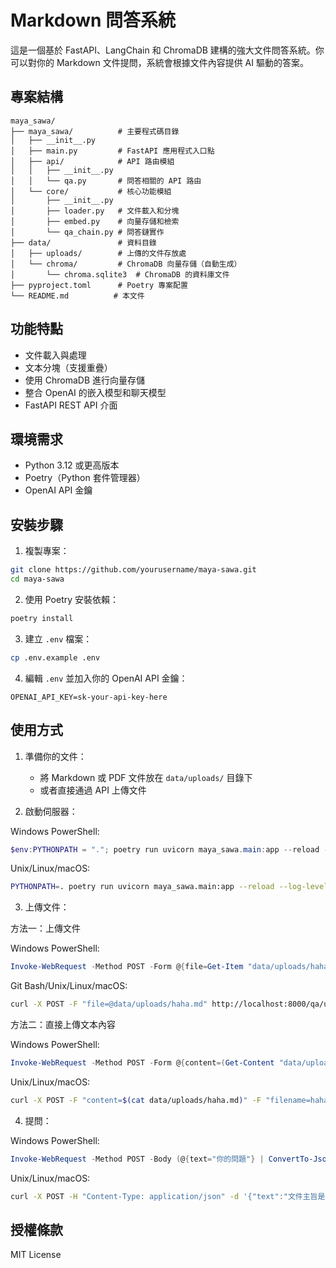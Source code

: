 # Markdown 問答系統



這是一個基於 FastAPI、LangChain 和 ChromaDB 建構的強大文件問答系統。你可以對你的 Markdown 文件提問，系統會根據文件內容提供 AI 驅動的答案。


## 專案結構

```
maya_sawa/
├── maya_sawa/          # 主要程式碼目錄
│   ├── __init__.py
│   ├── main.py         # FastAPI 應用程式入口點
│   ├── api/            # API 路由模組
│   │   ├── __init__.py
│   │   └── qa.py       # 問答相關的 API 路由
│   └── core/           # 核心功能模組
│       ├── __init__.py
│       ├── loader.py   # 文件載入和分塊
│       ├── embed.py    # 向量存儲和檢索
│       └── qa_chain.py # 問答鏈實作
├── data/               # 資料目錄
│   ├── uploads/        # 上傳的文件存放處
│   └── chroma/         # ChromaDB 向量存儲（自動生成）
│       └── chroma.sqlite3  # ChromaDB 的資料庫文件
├── pyproject.toml      # Poetry 專案配置
└── README.md          # 本文件
```

## 功能特點

- 文件載入與處理
- 文本分塊（支援重疊）
- 使用 ChromaDB 進行向量存儲
- 整合 OpenAI 的嵌入模型和聊天模型
- FastAPI REST API 介面

## 環境需求

- Python 3.12 或更高版本
- Poetry（Python 套件管理器）
- OpenAI API 金鑰

## 安裝步驟

1. 複製專案：
```bash
git clone https://github.com/yourusername/maya-sawa.git
cd maya-sawa
```

2. 使用 Poetry 安裝依賴：
```bash
poetry install
```

3. 建立 `.env` 檔案：
```bash
cp .env.example .env
```

4. 編輯 `.env` 並加入你的 OpenAI API 金鑰：
```
OPENAI_API_KEY=sk-your-api-key-here
```

## 使用方式

1. 準備你的文件：
   - 將 Markdown 或 PDF 文件放在 `data/uploads/` 目錄下
   - 或者直接通過 API 上傳文件

2. 啟動伺服器：

Windows PowerShell:
```powershell
$env:PYTHONPATH = "."; poetry run uvicorn maya_sawa.main:app --reload --log-level debug --host 0.0.0.0 --port 8000
```

Unix/Linux/macOS:
```bash
PYTHONPATH=. poetry run uvicorn maya_sawa.main:app --reload --log-level debug --host 0.0.0.0 --port 8000
```

3. 上傳文件：

方法一：上傳文件

Windows PowerShell:
```powershell
Invoke-WebRequest -Method POST -Form @{file=Get-Item "data/uploads/haha.md"} -Uri "http://localhost:8000/qa/upload"
```

Git Bash/Unix/Linux/macOS:
```bash
curl -X POST -F "file=@data/uploads/haha.md" http://localhost:8000/qa/upload
```

方法二：直接上傳文本內容

Windows PowerShell:
```powershell
Invoke-WebRequest -Method POST -Form @{content=(Get-Content "data/uploads/haha.md" -Raw); filename="haha.md"} -Uri "http://localhost:8000/qa/upload"
```

Unix/Linux/macOS:
```bash
curl -X POST -F "content=$(cat data/uploads/haha.md)" -F "filename=haha.md" http://localhost:8000/qa/upload
```

4. 提問：

Windows PowerShell:
```powershell
Invoke-WebRequest -Method POST -Body (@{text="你的問題"} | ConvertTo-Json) -ContentType "application/json" -Uri "http://localhost:8000/qa/query"
```

Unix/Linux/macOS:
```bash
curl -X POST -H "Content-Type: application/json" -d '{"text":"文件主旨是什麼"}' http://localhost:8000/qa/query
```

## 授權條款

MIT License
